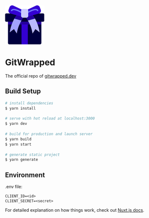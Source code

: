 ![](static/logo-128.png)

# GitWrapped

The official repo of [gitwrapped.dev](https://gitwrapped.dev)

## Build Setup

```bash
# install dependencies
$ yarn install

# serve with hot reload at localhost:3000
$ yarn dev

# build for production and launch server
$ yarn build
$ yarn start

# generate static project
$ yarn generate
```

## Environment

.env file:

```env
CLIENT_ID=<id>
CLIENT_SECRET=<secret>
```

For detailed explanation on how things work, check out [Nuxt.js docs](https://nuxtjs.org).
